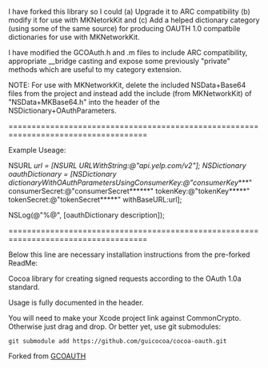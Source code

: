 I have forked this library so I could (a) Upgrade it to ARC compatibility (b) modify it for use with MKNetorkKit and (c) Add a helped dictionary category (using some of the same source) for producing OAUTH 1.0 compatbile dictionaries for use with MKNetworkKit.

I have modified the GCOAuth.h and .m files to include ARC compatibility, appropriate __bridge casting and expose some previously "private" methods which are useful to my category extension.

NOTE: For use with MKNetworkKit, delete the included NSData+Base64 files from the project and instead add the include (from MKNetworkKit) of "NSData+MKBase64.h" into the header of the NSDictionary+OAuthParameters.

====================================================================================

Example Useage:

NSURL *url = [NSURL URLWithString:@"api.yelp.com/v2"];
NSDictionary *oauthDictionary = [NSDictionary dictionaryWithOAuthParametersUsingConsumerKey:@"consumerKey*****"
                                                                             consumerSecret:@"consumerSecret******"
                                                                                   tokenKey:@"tokenKey*****" tokenSecret:@"tokenSecret*****"
                                 withBaseURL:url];

NSLog(@"%@", [oauthDictionary description]);

====================================================================================

Below this line are necessary installation instructions from the pre-forked ReadMe:

Cocoa library for creating signed requests according to the OAuth 1.0a standard.

Usage is fully documented in the header.

You will need to make your Xcode project link against CommonCrypto. Otherwise
just drag and drop. Or better yet, use git submodules:

    git submodule add https://github.com/guicocoa/cocoa-oauth.git

Forked from [GCOAUTH](https://github.com/guicocoa/cocoa-oauth)